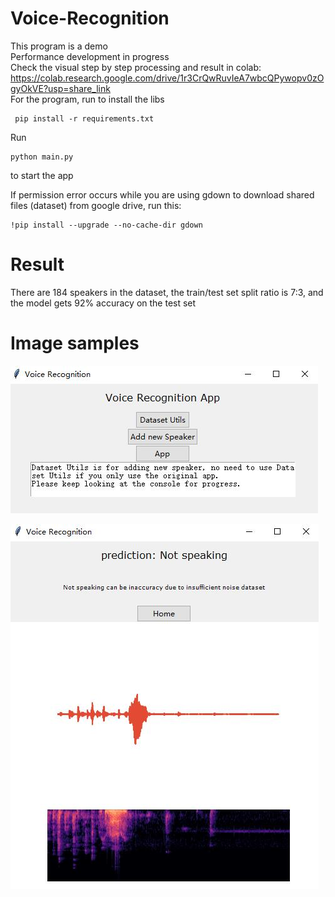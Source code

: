 # Voice-Recognition
This program is a demo  
Performance development in progress  
Check the visual step by step processing and result in colab: https://colab.research.google.com/drive/1r3CrQwRuvIeA7wbcQPywopv0zOgyOkVE?usp=share_link  
For the program, run to install the libs
```
 pip install -r requirements.txt
```
Run
```
python main.py
```
to start the app

If permission error occurs while you are using gdown to download shared files (dataset) from google drive, run this:
```
!pip install --upgrade --no-cache-dir gdown
```
# Result
There are 184 speakers in the dataset, the train/test set split ratio is 7:3, and the model gets 92% accuracy on the test set

# Image samples

![image](https://github.com/timmmGZ/Voice-Recognition/blob/main/images/app1.jpg)

![image](https://github.com/timmmGZ/Voice-Recognition/blob/main/images/app2.jpg)
